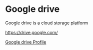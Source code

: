 # Google drive
Google drive is a cloud storage platform 

https://drive.google.com/

[Google drive Profile](google_drive.yaml)